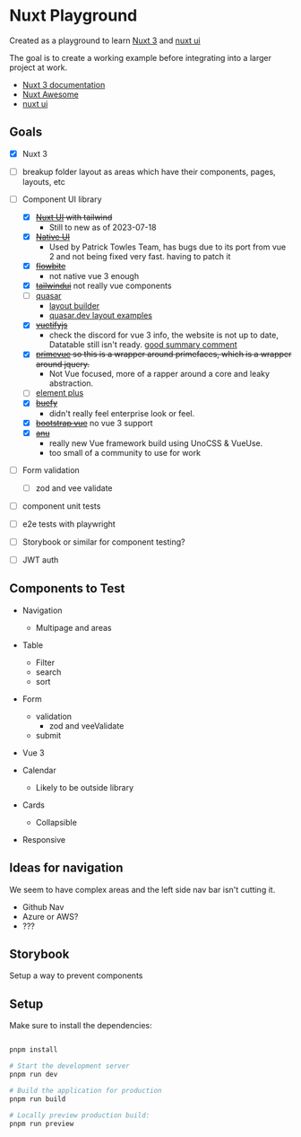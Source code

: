 # Nuxt Playground


Created as a playground to learn [Nuxt 3](https://nuxt.com/) and [nuxt ui](https://ui.nuxtlabs.com/)

The goal is to create a working example before integrating into a larger project at work.

- [Nuxt 3 documentation](https://nuxt.com/docs/getting-started/introduction)
- [Nuxt Awesome](https://github.com/nuxt-community/awesome-nuxt)
- [nuxt ui](https://ui.nuxtlabs.com/)



## Goals

- [x] Nuxt 3
- [ ] breakup folder layout as areas which have their components, pages, layouts, etc 
- [ ] Component UI library
  - [x] ~~[Nuxt UI](https://ui.nuxtlabs.com/getting-started/installation) with tailwind~~
    - Still to new as of 2023-07-18
  - [x] ~~[Native UI](https://www.naiveui.com/en-US/os-theme/docs/introduction)~~
    - Used by Patrick Towles Team, has bugs due to its port from vue 2 and not being fixed very fast. having to patch it
  - [x] ~~[flowbite](https://github.com/themesberg/flowbite)~~ 
    - not native vue 3 enough
  - [x] ~~[tailwindui](https://tailwindui.com/)~~ not really vue components
  - [ ] [quasar](https://quasar.dev/vue-components/)
    - [layout builder](https://quasar.dev/layout-builder/)
    - [quasar.dev layout examples](https://quasar.dev/layout/gallery/) 
  - [x] ~~[vuetifyjs](https://next.vuetifyjs.com/en/introduction/roadmap/)~~
    - check the discord for vue 3 info, the website is not up to date, Datatable still isn't ready. [good summary comment](https://www.reddit.com/r/vuejs/comments/135v44s/comment/jiofprd/?utm_source=share&utm_medium=web3x&utm_name=web3xcss&utm_term=1&utm_content=share_button)
  - [x] ~~[primevue](https://primevue.org/) so this is a wrapper around primefaces, which is a wrapper around jquery.~~
    - Not Vue focused, more of a rapper around a core and leaky abstraction.
  - [ ] [element plus](https://element-plus.org/#/en-US)
  - [x] ~~[buefy](https://buefy.org/)~~
    - didn't really feel enterprise look or feel.
  - [x] ~~[bootstrap vue](https://bootstrap-vue.org/)~~ no vue 3 support
  - [x] ~~[anu](https://anu-vue.netlify.app/)~~
    - really new Vue framework build using UnoCSS & VueUse.
    - too small of a community to use for work
- [ ] Form validation
  - [ ] zod and vee validate
- [ ] component unit tests
- [ ] e2e tests with playwright
- [ ] Storybook or similar for component testing?
- [ ] JWT auth


## Components to Test

- Navigation
  - Multipage and areas
- Table
  - Filter
  - search
  - sort
- Form
  - validation
    - zod and veeValidate
  - submit
- Vue 3

- Calendar
  - Likely to be outside library
- Cards
  - Collapsible
- Responsive

## Ideas for navigation

We seem to have complex areas and the left side nav bar isn't cutting it. 

- Github Nav
- Azure or AWS?
- ???

## Storybook

Setup a way to prevent components

## Setup

Make sure to install the dependencies:


```bash

pnpm install

# Start the development server 
pnpm run dev

# Build the application for production
pnpm run build

# Locally preview production build:
pnpm run preview

```


